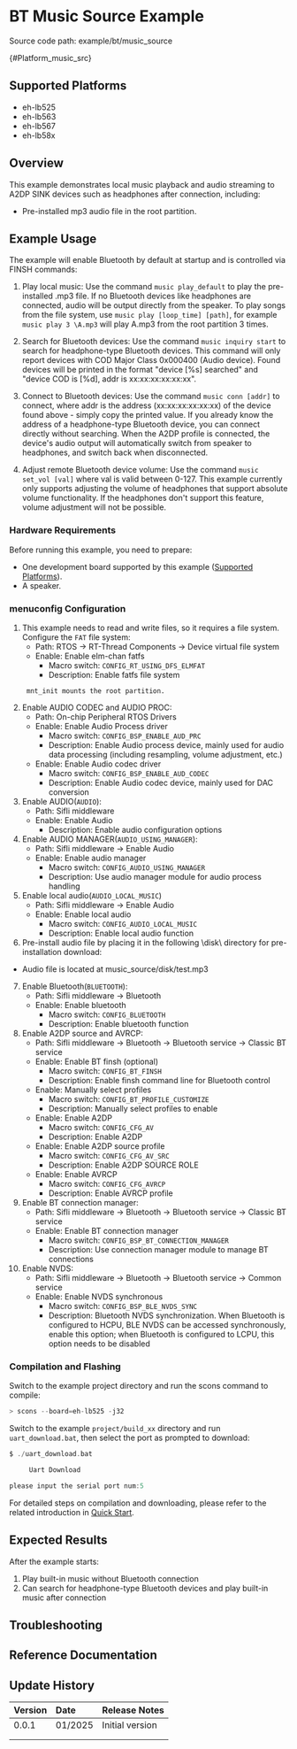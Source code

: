 # BT Music Source Example

Source code path: example/bt/music_source

{#Platform_music_src}
## Supported Platforms
<!-- Which boards and chip platforms are supported -->
+ eh-lb525
+ eh-lb563
+ eh-lb567
+ eh-lb58x

## Overview
<!-- Example introduction -->
This example demonstrates local music playback and audio streaming to A2DP SINK devices such as headphones after connection, including:
+ Pre-installed mp3 audio file in the root partition.

## Example Usage
<!-- Instructions on how to use the example, such as connecting hardware pins to observe waveforms, compilation and flashing can reference related documentation.
For rt_device examples, you also need to list the configuration switches used in this example, such as PWM example uses PWM1, which needs to be enabled in the onchip menu -->
The example will enable Bluetooth by default at startup and is controlled via FINSH commands:

1. Play local music:
Use the command `music play_default` to play the pre-installed .mp3 file. If no Bluetooth devices like headphones are connected, audio will be output directly from the speaker.
To play songs from the file system, use `music play [loop_time] [path]`, for example `music play 3 \A.mp3` will play A.mp3 from the root partition 3 times.

2. Search for Bluetooth devices:
Use the command `music inquiry start` to search for headphone-type Bluetooth devices. This command will only report devices with COD Major Class 0x000400 (Audio device).
Found devices will be printed in the format "device [%s] searched" and "device COD is [%d], addr is xx:xx:xx:xx:xx:xx".

3. Connect to Bluetooth devices:
Use the command `music conn [addr]` to connect, where addr is the address (xx:xx:xx:xx:xx:xx) of the device found above - simply copy the printed value.
If you already know the address of a headphone-type Bluetooth device, you can connect directly without searching.
When the A2DP profile is connected, the device's audio output will automatically switch from speaker to headphones, and switch back when disconnected.

4. Adjust remote Bluetooth device volume:
Use the command `music set_vol [val]` where val is valid between 0-127. This example currently only supports adjusting the volume of headphones that support absolute volume functionality. If the headphones don't support this feature, volume adjustment will not be possible.

### Hardware Requirements
Before running this example, you need to prepare:
+ One development board supported by this example ([Supported Platforms](#Platform_music_src)).
+ A speaker.

### menuconfig Configuration

1. This example needs to read and write files, so it requires a file system. Configure the `FAT` file system:
    - Path: RTOS → RT-Thread Components → Device virtual file system
    - Enable: Enable elm-chan fatfs
        - Macro switch: `CONFIG_RT_USING_DFS_ELMFAT`
        - Description: Enable fatfs file system
    ```{tip}
     mnt_init mounts the root partition.
    ```
2. Enable AUDIO CODEC and AUDIO PROC:
    - Path: On-chip Peripheral RTOS Drivers
    - Enable: Enable Audio Process driver
        - Macro switch: `CONFIG_BSP_ENABLE_AUD_PRC`
        - Description: Enable Audio process device, mainly used for audio data processing (including resampling, volume adjustment, etc.)
    - Enable: Enable Audio codec driver
        - Macro switch: `CONFIG_BSP_ENABLE_AUD_CODEC`
        - Description: Enable Audio codec device, mainly used for DAC conversion
3. Enable AUDIO(`AUDIO`):
    - Path: Sifli middleware
    - Enable: Enable Audio
        - Description: Enable audio configuration options
4. Enable AUDIO MANAGER(`AUDIO_USING_MANAGER`):
    - Path: Sifli middleware → Enable Audio
    - Enable: Enable audio manager
        - Macro switch: `CONFIG_AUDIO_USING_MANAGER`
        - Description: Use audio manager module for audio process handling
5. Enable local audio(`AUDIO_LOCAL_MUSIC`)
    - Path: Sifli middleware → Enable Audio
    - Enable: Enable local audio
        - Macro switch: `CONFIG_AUDIO_LOCAL_MUSIC`
        - Description: Enable local audio function
6. Pre-install audio file by placing it in the following \disk\ directory for pre-installation download:  
* Audio file is located at music_source/disk/test.mp3
7. Enable Bluetooth(`BLUETOOTH`):
    - Path: Sifli middleware → Bluetooth
    - Enable: Enable bluetooth
        - Macro switch: `CONFIG_BLUETOOTH`
        - Description: Enable bluetooth function
8. Enable A2DP source and AVRCP:
    - Path: Sifli middleware → Bluetooth → Bluetooth service → Classic BT service
    - Enable: Enable BT finsh (optional)
        - Macro switch: `CONFIG_BT_FINSH`
        - Description: Enable finsh command line for Bluetooth control
    - Enable: Manually select profiles
        - Macro switch: `CONFIG_BT_PROFILE_CUSTOMIZE`
        - Description: Manually select profiles to enable
    - Enable: Enable A2DP
        - Macro switch: `CONFIG_CFG_AV`
        - Description: Enable A2DP
    - Enable: Enable A2DP source profile
        - Macro switch: `CONFIG_CFG_AV_SRC`
        - Description: Enable A2DP SOURCE ROLE
    - Enable: Enable AVRCP
        - Macro switch: `CONFIG_CFG_AVRCP`
        - Description: Enable AVRCP profile
9. Enable BT connection manager:
    - Path: Sifli middleware → Bluetooth → Bluetooth service → Classic BT service
    - Enable: Enable BT connection manager
        - Macro switch: `CONFIG_BSP_BT_CONNECTION_MANAGER`
        - Description: Use connection manager module to manage BT connections
10. Enable NVDS:
    - Path: Sifli middleware → Bluetooth → Bluetooth service → Common service
    - Enable: Enable NVDS synchronous
        - Macro switch: `CONFIG_BSP_BLE_NVDS_SYNC`
        - Description: Bluetooth NVDS synchronization. When Bluetooth is configured to HCPU, BLE NVDS can be accessed synchronously, enable this option; when Bluetooth is configured to LCPU, this option needs to be disabled

### Compilation and Flashing
Switch to the example project directory and run the scons command to compile:
```c
> scons --board=eh-lb525 -j32
```
Switch to the example `project/build_xx` directory and run `uart_download.bat`, then select the port as prompted to download:
```c
$ ./uart_download.bat

     Uart Download

please input the serial port num:5
```
For detailed steps on compilation and downloading, please refer to the related introduction in [Quick Start](/quickstart/get-started.md).

## Expected Results
<!-- Explain the example running results, such as which LEDs will light up, which logs will be printed, so users can judge whether the example is running normally. Results can be explained step by step combined with code -->
After the example starts:
1. Play built-in music without Bluetooth connection
2. Can search for headphone-type Bluetooth devices and play built-in music after connection

## Troubleshooting

## Reference Documentation
<!-- For rt_device examples, RT-Thread official documentation provides detailed explanations, you can add webpage links here, for example, refer to RT-Thread's [RTC Documentation](https://www.rt-thread.org/document/site/#/rt-thread-version/rt-thread-standard/programming-manual/device/rtc/rtc) -->

## Update History
|Version |Date   |Release Notes |
|:---|:---|:---|
|0.0.1 |01/2025 |Initial version |
| | | |
| | | |